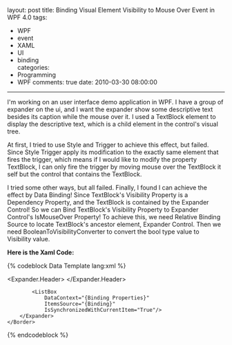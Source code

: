 layout: post
title: Binding Visual Element Visibility to Mouse Over Event in WPF 4.0
tags:
  - WPF
  - event
  - XAML
  - UI
  - binding  
categories:
  - Programming
  - WPF
comments: true
date: 2010-03-30 08:00:00
---
I'm working on an user interface demo application in WPF.
I have a group of expander on the ui, and I want the expander show some descriptive text besides its caption while the mouse over it.
I used a TextBlock element to display the descriptive text, which is a child element in the control's visual tree.

At first, I tried to use Style and Trigger to achieve this effect, but failed. Since Style Trigger apply its modification to the exactly same element that fires the trigger, which means if I would like to modify the property TextBlock, I can only fire the trigger by moving mouse over the TextBlock it self but the control that contains the TextBlock.

I tried some other ways, but all failed. Finally, I found I can achieve the effect by Data Binding!
Since TextBlock's Visibility Property is a Dependency Property, and the TextBlock is contained by the Expander Control!
So we can Bind TextBlock's Visibility Property to Expander Control's IsMouseOver Property!
To achieve this, we need Relative Binding Source to locate TextBlock's ancestor element, Expander Control.
Then we need BooleanToVisibilityConverter to convert the bool type value to Visibility value.

**Here is the Xaml Code:**

{% codeblock Data Template lang:xml %}
<BooleanToVisibilityConverter x:Key="BooleanToVisibilityConverter" />

<HierarchicalDataTemplate DataType="{x:Type m:CategoryItem}"
                          ItemsSource="{Binding Properties}">
    <Border>
        <Expander ToolTip="{Binding Tooltip}" IsExpanded="True">
            <Expander.Header>
                <StackPanel Orientation="Horizontal" >
                    <TextBlock Text="{Binding Name}"/>
                    <TextBlock Name="HeaderDescription"
                               Margin="10,0,0,0"
                               Text="{Binding Description}"
                               Foreground="Green"
                               Visibility="{Binding RelativeSource={RelativeSource FindAncestor, AncestorType={x:Type Expander}}, Path=IsMouseOver, Converter={StaticResource BooleanToVisibilityConverter}}"/>
                </StackPanel>
            </Expander.Header>


            <ListBox
                DataContext="{Binding Properties}"
                ItemsSource="{Binding}"
                IsSynchronizedWithCurrentItem="True"/>
        </Expander>
    </Border>
</HierarchicalDataTemplate>
{% endcodeblock %}
